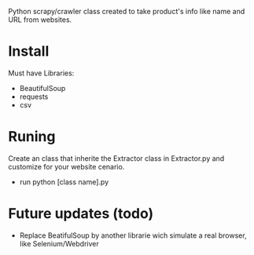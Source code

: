 Python scrapy/crawler class created to take product's info like name and URL from websites.

# Install

Must have Libraries:
* BeautifulSoup
* requests
* csv

# Runing

Create an class that inherite the Extractor class in Extractor.py and customize for your website cenario. 

* run python [class name].py

# Future updates (todo)

* Replace BeatifulSoup by another librarie wich simulate a real browser, like Selenium/Webdriver

